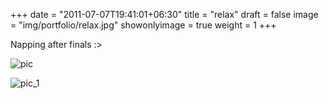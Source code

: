 +++
date = "2011-07-07T19:41:01+06:30"
title = "relax"
draft = false
image = "img/portfolio/relax.jpg"
showonlyimage = true
weight = 1
+++

Napping after finals :>

![pic](/img/portfolio/relax.jpg)

![pic_1](/img/portfolio/closeups/relax.jpg)
